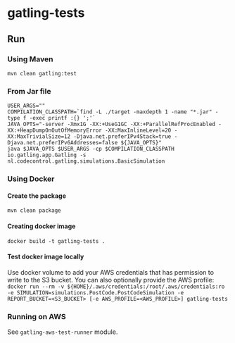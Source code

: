 # gatling-tests

## Run
### Using Maven
`mvn clean gatling:test`

### From Jar file
```shell script
USER_ARGS=""
COMPILATION_CLASSPATH=`find -L ./target -maxdepth 1 -name "*.jar" -type f -exec printf :{} ';'`
JAVA_OPTS="-server -Xmx1G -XX:+UseG1GC -XX:+ParallelRefProcEnabled -XX:+HeapDumpOnOutOfMemoryError -XX:MaxInlineLevel=20 -XX:MaxTrivialSize=12 -Djava.net.preferIPv4Stack=true -Djava.net.preferIPv6Addresses=false ${JAVA_OPTS}"
java $JAVA_OPTS $USER_ARGS -cp $COMPILATION_CLASSPATH io.gatling.app.Gatling -s nl.codecontrol.gatling.simulations.BasicSimulation
```

### Using Docker

#### Create the package 
`mvn clean package`

#### Creating docker image
`docker build -t gatling-tests .`     

#### Test docker image locally
Use docker volume to add your AWS credentials that has permission to write to the S3 bucket. You can also optionally provide the AWS profile:  
`docker run --rm -v ${HOME}/.aws/credentials:/root/.aws/credentials:ro -e SIMULATION=simulations.PostCode.PostCodeSimulation -e REPORT_BUCKET=<S3_BUCKET> [-e AWS_PROFILE=<AWS_PROFILE>] gatling-tests `  

### Running on AWS
See `gatling-aws-test-runner` module.
